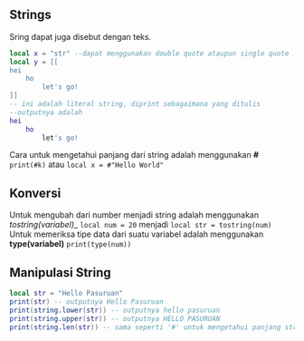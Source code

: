 ## Strings
Sring dapat juga disebut dengan teks.
```lua
local x = "str" --dapat menggunakan double quote ataupun single quote
local y = [[
hei
    ho
        let's go!
]]
-- ini adalah literal string, diprint sebagaimana yang ditulis
--outputnya adalah
hei
    ho
        let's go!
```

Cara untuk mengetahui panjang dari string adalah menggunakan __#__
`print(#k)` atau `local x = #"Hello World"`

## Konversi
Untuk mengubah dari number menjadi string adalah menggunakan _tostring(variabel)__
`local num = 20` menjadi `local str = tostring(num)`
Untuk memeriksa tipe data dari suatu variabel adalah menggunakan __type(variabel)__
`print(type(num))`

## Manipulasi String
```lua
local str = "Hello Pasuruan"
print(str) -- outputnya Hello Pasuruan
print(string.lower(str)) -- outputnya hello pasuruan
print(string.upper(str)) -- outputnya HELLO PASURUAN
print(string.len(str)) -- sama seperti '#' untuk mengetahui panjang string
```
